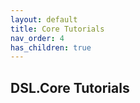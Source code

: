 ```yaml
---
layout: default
title: Core Tutorials
nav_order: 4
has_children: true
---
```


## DSL.Core Tutorials
